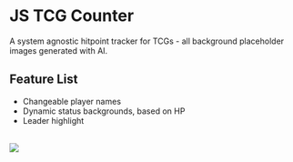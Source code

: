 # JS TCG Counter 

A system agnostic hitpoint tracker for TCGs - all background placeholder images generated with AI. 

## Feature List
- Changeable player names 
- Dynamic status backgrounds, based on HP
- Leader highlight 

<br/>
<img src="https://files.catbox.moe/570d0h.png"/><br/>

